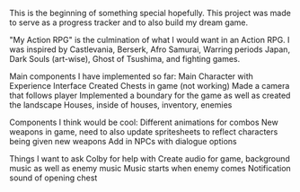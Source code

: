 This is the beginning of something special hopefully. This project was made to serve as a progress tracker and to also build my dream game. 

"My Action RPG" is the culmination of what I would want in an Action RPG. I was inspired by Castlevania, Berserk, Afro Samurai, Warring periods Japan, Dark Souls (art-wise), Ghost of Tsushima, and fighting games.

Main components I have implemented so far:
  Main Character with Experience Interface
  Created Chests in game (not working)
  Made a camera that follows player
  Implemented a boundary for the game as well as created the landscape
  Houses, inside of houses, inventory, enemies
  
 Components I think would be cool:
  Different animations for combos
  New weapons in game, need to also update spritesheets to reflect characters being given new weapons
  Add in NPCs with dialogue options
  
  Things I want to ask Colby for help with
  Create audio for game, background music as well as enemy music
    Music starts when enemy comes
    Notification sound of opening chest
    
